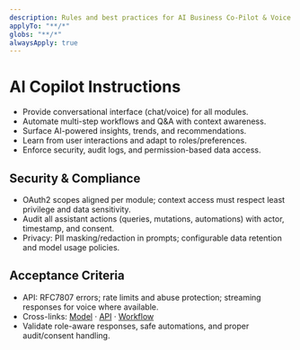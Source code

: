 ```yaml
---
description: Rules and best practices for AI Business Co-Pilot & Voice Assistant in TOSS ERP III
applyTo: "**/*"
globs: "**/*"
alwaysApply: true
---
```


# AI Copilot Instructions
- Provide conversational interface (chat/voice) for all modules.
- Automate multi-step workflows and Q&A with context awareness.
- Surface AI-powered insights, trends, and recommendations.
- Learn from user interactions and adapt to roles/preferences.
- Enforce security, audit logs, and permission-based data access.

## Security & Compliance
- OAuth2 scopes aligned per module; context access must respect least privilege and data sensitivity.
- Audit all assistant actions (queries, mutations, automations) with actor, timestamp, and consent.
- Privacy: PII masking/redaction in prompts; configurable data retention and model usage policies.

## Acceptance Criteria
- API: RFC7807 errors; rate limits and abuse protection; streaming responses for voice where available.
- Cross-links: [Model](mdc:docs/models/copilot.model.md) · [API](mdc:docs/api-specs/copilot.openapi.md) · [Workflow](mdc:docs/architecture/copilot.workflow.md)
- Validate role-aware responses, safe automations, and proper audit/consent handling.

